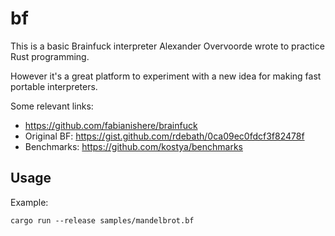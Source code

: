 # bf

This is a basic Brainfuck interpreter Alexander Overvoorde wrote to practice Rust programming.

However it's a great platform to experiment with a new idea for making fast portable interpreters.

Some relevant links:
 * https://github.com/fabianishere/brainfuck
 * Original BF: https://gist.github.com/rdebath/0ca09ec0fdcf3f82478f
 * Benchmarks: https://github.com/kostya/benchmarks
 



## Usage

Example:

    cargo run --release samples/mandelbrot.bf